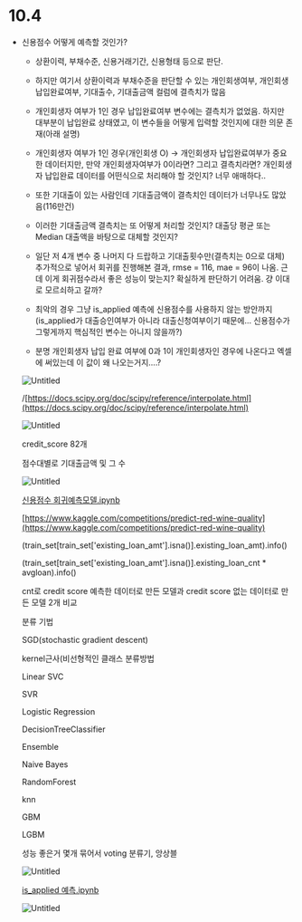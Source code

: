 # 10.4

- 신용점수 어떻게 예측할 것인가?
    - 상환이력, 부채수준, 신용거래기간, 신용형태 등으로 판단.
    - 하지만 여기서 상환이력과 부채수준을 판단할 수 있는 개인회생여부, 개인회생납입완료여부, 기대출수, 기대출금액 컬럼에 결측치가 많음
    - 개인회생자 여부가 1인 경우 납입완료여부 변수에는 결측치가 없었음. 하지만 대부분이 납입완료 상태였고, 이 변수들을 어떻게 입력할 것인지에 대한 의문 존재(아래 설명)
    - 개인회생자 여부가 1인 경우(개인회생 O) → 개인회생자 납입완료여부가 중요한 데이터지만, 만약 개인회생자여부가 0이라면? 그리고 결측치라면? 개인회생자 납입완료 데이터를 어떤식으로 처리해야 할 것인지? 너무 애매하다..
    - 또한 기대출이 있는 사람인데 기대출금액이 결측치인 데이터가 너무나도 많았음(116만건)
    - 이러한 기대출금액 결측치는 또 어떻게 처리할 것인지? 대출당 평균 또는 Median 대출액을 바탕으로 대체할 것인지?
    
    - 일단 저 4개 변수 중 나머지 다 드랍하고 기대출횟수만(결측치는 0으로 대체) 추가적으로 넣어서 회귀를 진행해본 결과, rmse = 116, mae = 96이 나옴. 근데 이게 회귀점수라서 좋은 성능이 맞는지? 확실하게 판단하기 어려움. 걍 이대로 모르쇠하고 갈까?
    - 최악의 경우 그냥 is_applied 예측에 신용점수를 사용하지 않는 방안까지(is_applied가 대출승인여부가 아니라 대출신청여부이기 때문에… 신용점수가 그렇게까지 핵심적인 변수는 아니지 않을까?)
    
    - 분명 개인회생자 납입 완료 여부에 0과 1이 개인회생자인 경우에 나온다고 엑셀에 써있는데 이 값이 왜 나오는거지….?
    
    ![Untitled](10%204%205edff862b42b4a73bcf674afa4110870/Untitled.png)
    
    /[https://docs.scipy.org/doc/scipy/reference/interpolate.html](https://docs.scipy.org/doc/scipy/reference/interpolate.html)
    
    ![Untitled](10%204%205edff862b42b4a73bcf674afa4110870/Untitled%201.png)
    
    credit_score 82개
    
    점수대별로 기대출금액 및 그 수
    
    ![Untitled](10%204%205edff862b42b4a73bcf674afa4110870/Untitled%202.png)
    
    [신용점수 회귀예측모델.ipynb](10%204%205edff862b42b4a73bcf674afa4110870/%25EC%258B%25A0%25EC%259A%25A9%25EC%25A0%2590%25EC%2588%2598_%25ED%259A%258C%25EA%25B7%2580%25EC%2598%2588%25EC%25B8%25A1%25EB%25AA%25A8%25EB%258D%25B8.ipynb)
    
    [https://www.kaggle.com/competitions/predict-red-wine-quality](https://www.kaggle.com/competitions/predict-red-wine-quality)
    
    (train_set[train_set['existing_loan_amt'].isna()].existing_loan_amt).info()
    
    (train_set[train_set['existing_loan_amt'].isna()].existing_loan_cnt * avgloan).info()
    
    cnt로 credit score 예측한 데이터로 만든 모델과 credit score 없는 데이터로 만든 모델 2개 비교
    
    분류 기법
    
    SGD(stochastic gradient descent)
    
    kernel근사(비선형적인 클래스 분류방법
    
    Linear SVC
    
    SVR
    
    Logistic Regression
    
    DecisionTreeClassifier
    
    Ensemble
    
    Naive Bayes
    
    RandomForest
    
    knn
    
    GBM
    
    LGBM
    
    성능 좋은거 몇개 묶어서 voting 분류기, 앙상블
    
    ![Untitled](10%204%205edff862b42b4a73bcf674afa4110870/Untitled%203.png)
    
    [is_applied 예측.ipynb](10%204%205edff862b42b4a73bcf674afa4110870/is_applied_%25EC%2598%2588%25EC%25B8%25A1.ipynb)
    
    ![Untitled](10%204%205edff862b42b4a73bcf674afa4110870/Untitled%204.png)